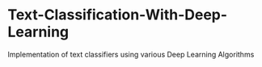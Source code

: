 # Text-Classification-With-Deep-Learning
Implementation of text classifiers using various Deep Learning Algorithms 
